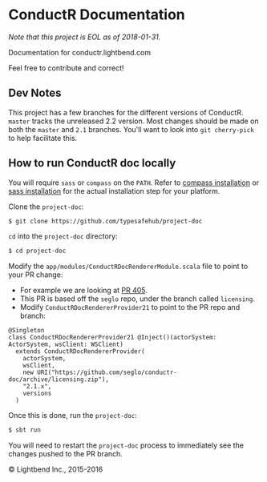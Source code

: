 # ConductR Documentation

*Note that this project is EOL as of 2018-01-31.*

Documentation for conductr.lightbend.com

Feel free to contribute and correct!

## Dev Notes

This project has a few branches for the different versions of ConductR. `master` tracks the unreleased 2.2 version. Most changes should be made on both the `master` and `2.1` branches. You'll want to look into `git cherry-pick` to help facilitate this.

## How to run ConductR doc locally

You will require `sass` or `compass` on the `PATH`. Refer to [compass installation](http://compass-style.org/install/) or [sass installation](http://sass-lang.com/install) for the actual installation step for your platform.

Clone the `project-doc`:

```bash
$ git clone https://github.com/typesafehub/project-doc
```

`cd` into the `project-doc` directory:

```bash
$ cd project-doc
```

Modify the `app/modules/ConductRDocRendererModule.scala` file to point to your PR change:
* For example we are looking at [PR 405](https://github.com/typesafehub/conductr-doc/pull/405).
* This PR is based off the `seglo` repo, under the branch called `licensing`.
* Modify `ConductRDocRendererProvider21` to point to the PR repo and branch:

```
@Singleton
class ConductRDocRendererProvider21 @Inject()(actorSystem: ActorSystem, wsClient: WSClient)
  extends ConductRDocRendererProvider(
    actorSystem,
    wsClient,
    new URI("https://github.com/seglo/conductr-doc/archive/licensing.zip"),
    "2.1.x",
    versions
  )
```

Once this is done, run the `project-doc`:

```bash
$ sbt run
```

You will need to restart the `project-doc` process to immediately see the changes pushed to the PR branch.

&copy; Lightbend Inc., 2015-2016
